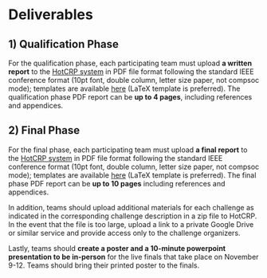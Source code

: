 # Deliverables

## 1) Qualification Phase

For the qualification phase, each participating team must upload **a written report** to the [HotCRP system](https://hotcrp.engineering.nyu.edu/) in PDF file format following the standard IEEE conference format (10pt font, double column, letter size paper, not compsoc mode); templates are available [here](http://www.ieee.org/conferences_events/conferences/publishing/templates.html) (LaTeX template is preferred). The qualification phase PDF report can be **up to 4 pages**, including references and appendices.

## 2) Final Phase

For the final phase, each participating team must upload **a final report** to
the [HotCRP system](https://hotcrp.engineering.nyu.edu/) in PDF file format
following the standard IEEE conference format (10pt font, double column, letter
size paper, not compsoc mode); templates are available
[here](http://www.ieee.org/conferences_events/conferences/publishing/templates.html)
(LaTeX template is preferred). The final phase PDF report can be **up to 10
pages** including references and appendices.

In addition, teams should upload additional materials for each challenge as
indicated in the corresponding challenge description in a zip file to HotCRP. In
the event that the file is too large, upload a link to a private Google Drive or
similar service and provide access only to the challenge organizers.

Lastly, teams should **create a poster and a 10-minute powerpoint presentation
to be in-person**
for the live finals that take place on November 9-12. Teams should bring their printed poster to the finals.

